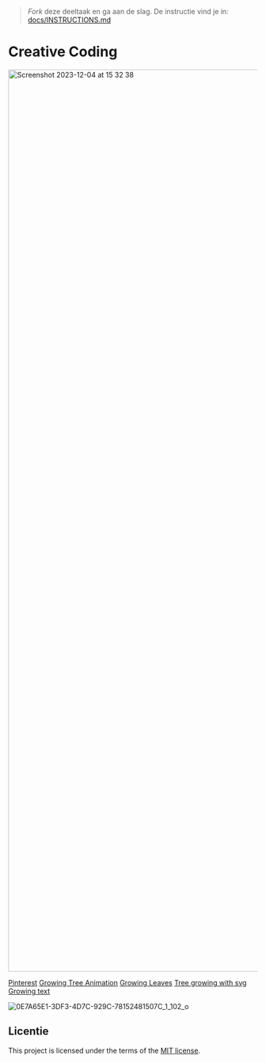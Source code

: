 > _Fork_ deze deeltaak en ga aan de slag. 
De instructie vind je in: [docs/INSTRUCTIONS.md](docs/INSTRUCTIONS.md)

# Creative Coding

<img width="1822" alt="Screenshot 2023-12-04 at 15 32 38" src="https://github.com/luukbrauckmann/creative-coding/assets/47314813/288ccc5b-3add-4ee4-93a4-7aa10a3821cb">

[Pinterest](https://nl.pinterest.com/search/pins/?q=folk%20botanical&rs=typed)
[Growing Tree Animation](https://codepen.io/aranja/pen/jbjxNZ?css-preprocessor=none)
[Growing Leaves](https://gsap.com/community/forums/topic/19688-animation-grow-tree-branch-with-leaves/)
[Tree growing with svg](https://codepen.io/Myau/pen/wbmmeK)
[Growing text](https://codepen.io/mandymichael/details/YYaWop)


![0E7A65E1-3DF3-4D7C-929C-78152481507C_1_102_o](https://github.com/luukbrauckmann/creative-coding/assets/47314813/ce8cbc50-303f-4f8c-bfd9-5a5571539c3c)


## Licentie

This project is licensed under the terms of the [MIT license](./LICENSE).
